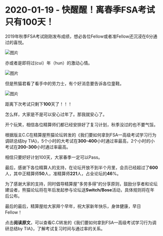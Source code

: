 # 2020-01-19 - 快醒醒！离春季FSA考试只有100天！

2019年秋季FSA考试刚刚发布成绩，想必各位Fellow或者准Fellow还沉浸在6分通过的喜悦。

![图片](https://mmbiz.qpic.cn/mmbiz_png/PVTr5cqOmdtQMzyLrhRT4B4DU5ldCibg7ibDjekpibO2hH4dVv362jhf2Q4V9FibawotEX5f9DL1EQuETA4QgVaSgQ/640?wx_fmt=png&tp=webp&wxfrom=5&wx_lazy=1)

亦或者是即将过(cui）年（hun）的激动心情。

![图片](https://mmbiz.qpic.cn/mmbiz_png/PVTr5cqOmdtQMzyLrhRT4B4DU5ldCibg74YvIpq8Y75m6qSA3XatQ1TWODr9icNelTdgiaHGic4xalcicicmg3up40tg/640?wx_fmt=png&tp=webp&wxfrom=5&wx_lazy=1)

但是熊猫君看了看手中的劳力士，有个好消息要告诉各位童鞋。

![图片](https://mmbiz.qpic.cn/mmbiz_png/PVTr5cqOmdtQMzyLrhRT4B4DU5ldCibg74LuQT2bRxextQwWxiaqMP7BD1EYz60DPMlh1nDyyAsQ3h15O9Jrse2w/640?wx_fmt=png&tp=webp&wxfrom=5&wx_lazy=1)

距离下次考试只剩下**100**天了！！！

怎么样，大家是不是可以安心过年了。那我就安心了。



开个玩笑，相信各位精算师们都已经安排好了复习计划，秋季没过的也不要气馁。

根据版主C.C在精算屋熊猫论坛转发的《我们要如何拿到FSA—高级考试学习行为调研总结by TIA》，5个小时的大考试在**300-400**小时通过率最高，2个小时的小考试在**200-300**小时通过率最高。

相信只要好好计划100天，大家春季一定可以Pass。

最后，感谢下各位精算人的支持，在论坛开放不到半个月里，会员已经超过了**600**人，其中正精算师**50**人，准精算师**221**人，占全论坛的**46**%。


为了感谢大家的支持，同时倡导精算屋"多劳多得"的分享原则，鼓励分享者和论坛建设者，熊猫论坛将在年后发起参与论坛送**Switch/Bose**活动，具体规则将在年后公布。


最后的最后，精算屋给大家拜个早年，祝大家新年快乐，身体健康，早日Fellow！


点击**阅读原文**，可以查看C.C转发的《我们要如何拿到FSA—高级考试学习行为调研总结by TIA》，了解考试复习时间与通过率的关系。
